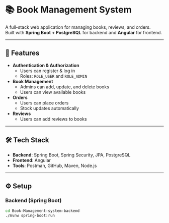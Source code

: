 
# 📚 Book Management System

A full-stack web application for managing books, reviews, and orders.  
Built with **Spring Boot + PostgreSQL** for backend and **Angular** for frontend.

---

## 🚀 Features
- **Authentication & Authorization**
  - Users can register & log in
  - Roles: `ROLE_USER` and `ROLE_ADMIN`
- **Book Management**
  - Admins can add, update, and delete books
  - Users can view available books
- **Orders**
  - Users can place orders
  - Stock updates automatically
- **Reviews**
  - Users can add reviews to books

---

## 🛠 Tech Stack
- **Backend**: Spring Boot, Spring Security, JPA, PostgreSQL
- **Frontend**: Angular
- **Tools**: Postman, GitHub, Maven, Node.js

---

## ⚙️ Setup

### Backend (Spring Boot)
```bash
cd Book-Management-system-backend
./mvnw spring-boot:run
